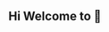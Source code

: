 ## Hi Welcome to  👋

<!--

**Here are some ideas to get you started:**

🙋‍♀️ A short introduction - what is your organization all about?

🌈 Contribution guidelines - how can the community get involved?

👩‍💻 Useful resources - where can the community find your docs? 
Is there anything else the community should know?

🍿 Fun facts - what does your team eat for breakfast?

🧙 Remember, you can do mighty things with the power of 
[Markdown](https://docs.github.com/github/writing-on-github/getting-started-with-writing-and-formatting-on-github/basic-writing-and-formatting-syntax)
-->
